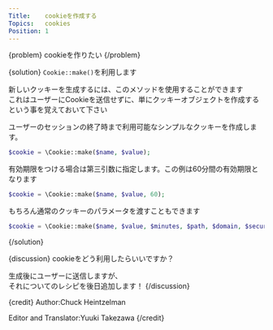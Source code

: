 ```yaml
---
Title:    cookieを作成する
Topics:   cookies
Position: 1
---
```


{problem}
cookieを作りたい
{/problem}

{solution}
`Cookie::make()`を利用します

新しいクッキーを生成するには、このメソッドを使用することができます  
これはユーザーにCookieを送信せずに、単にクッキーオブジェクトを作成するという事を覚えておいて下さい

ユーザーのセッションの終了時まで利用可能なシンプルなクッキーを作成します。

```php
$cookie = \Cookie::make($name, $value);
```

有効期限をつける場合は第三引数に指定します。この例は60分間の有効期限となります

```php
$cookie = \Cookie::make($name, $value, 60);
```

もちろん通常のクッキーのパラメータを渡すこともできます

```php
$cookie = \Cookie::make($name, $value, $minutes, $path, $domain, $secure, $httpOnly);
```
{/solution}

{discussion}
cookieをどう利用したらいいですか？

生成後にユーザーに送信しますが、  
それについてのレシピを後日追加します！
{/discussion}

{credit}
Author:Chuck Heintzelman

Editor and Translator:Yuuki Takezawa
{/credit}
